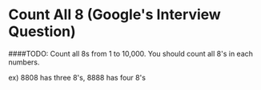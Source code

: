 # Count All 8 (Google's Interview Question)

####TODO: Count all 8s from 1 to 10,000. You should count all 8's in each numbers.
 
 ex) 8808 has three 8's, 8888 has four 8's
